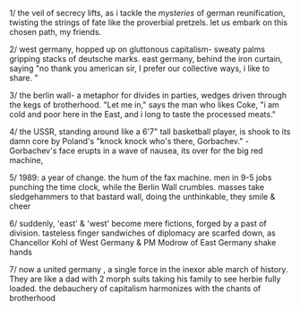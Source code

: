 1/ the veil of secrecy lifts, as i tackle the *mysteries* of german reunification, twisting the strings of fate like the proverbial pretzels. let us embark on this chosen path, my friends.

2/ west germany, hopped up on gluttonous capitalism- sweaty palms gripping stacks of deutsche marks. east germany, behind the iron curtain, saying "no thank you american sir, I prefer our collective ways, i like to share. "

3/ the berlin wall- a metaphor for divides in parties, wedges driven through the kegs of brotherhood. "Let me in," says the man who likes Coke, "i am cold and poor here in the East, and i long to taste the processed meats."

4/ the USSR, standing around like a 6'7" tall basketball player, is shook to its damn core by Poland's "knock knock who's there, Gorbachev." - Gorbachev's face erupts in a wave of nausea, its over for the big red machine,

5/ 1989: a year of change. the hum of the fax machine. men in 9-5 jobs punching the time clock, while the Berlin Wall crumbles. masses take sledgehammers to that bastard wall, doing the unthinkable, they smile & cheer

6/ suddenly, 'east' & 'west' become mere fictions, forged by a past of division. tasteless finger sandwiches of diplomacy are scarfed down, as Chancellor Kohl of West Germany & PM Modrow of East Germany shake hands

7/ now a united germany , a single force in the inexor able march of history. They are like a dad with 2 morph suits taking his family to see herbie fully loaded. the debauchery of capitalism harmonizes with the chants of brotherhood